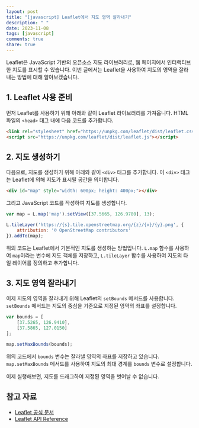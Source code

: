 ```yaml
---
layout: post
title: "[javascript] Leaflet에서 지도 영역 잘라내기"
description: " "
date: 2023-11-08
tags: [javascript]
comments: true
share: true
---
```


Leaflet은 JavaScript 기반의 오픈소스 지도 라이브러리로, 웹 페이지에서 인터랙티브한 지도를 표시할 수 있습니다. 이번 글에서는 Leaflet을 사용하여 지도의 영역을 잘라내는 방법에 대해 알아보겠습니다.

## 1. Leaflet 사용 준비
먼저 Leaflet를 사용하기 위해 아래와 같이 Leaflet 라이브러리를 가져옵니다. HTML 파일의 `<head>` 태그 내에 다음 코드를 추가합니다.

```html
<link rel="stylesheet" href="https://unpkg.com/leaflet/dist/leaflet.css" />
<script src="https://unpkg.com/leaflet/dist/leaflet.js"></script>
```

## 2. 지도 생성하기
다음으로, 지도를 생성하기 위해 아래와 같이 `<div>` 태그를 추가합니다. 이 `<div>` 태그는 Leaflet에 의해 지도가 표시될 공간을 의미합니다.

```html
<div id="map" style="width: 600px; height: 400px;"></div>
```

그리고 JavaScript 코드를 작성하여 지도를 생성합니다.

```javascript
var map = L.map('map').setView([37.5665, 126.9780], 13);

L.tileLayer('https://{s}.tile.openstreetmap.org/{z}/{x}/{y}.png', {
    attribution: '© OpenStreetMap contributors'
}).addTo(map);
```

위의 코드는 Leaflet에서 기본적인 지도를 생성하는 방법입니다. `L.map` 함수를 사용하여 `map`이라는 변수에 지도 객체를 저장하고, `L.tileLayer` 함수를 사용하여 지도의 타일 레이어를 정의하고 추가합니다.

## 3. 지도 영역 잘라내기
이제 지도의 영역을 잘라내기 위해 Leaflet의 `setBounds` 메서드를 사용합니다. `setBounds` 메서드는 지도의 중심을 기준으로 지정된 영역의 좌표를 설정합니다.

```javascript
var bounds = [
    [37.5265, 126.9410],
    [37.5865, 127.0150]
];

map.setMaxBounds(bounds);
```

위의 코드에서 `bounds` 변수는 잘라낼 영역의 좌표를 저장하고 있습니다. `map.setMaxBounds` 메서드를 사용하여 지도의 최대 경계를 `bounds` 변수로 설정합니다.

이제 실행해보면, 지도를 드래그하여 지정된 영역을 벗어날 수 없습니다.

## 참고 자료
- [Leaflet 공식 문서](https://leafletjs.com/)
- [Leaflet API Reference](https://leafletjs.com/reference-1.7.1.html)